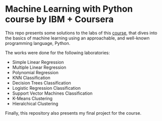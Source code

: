 # Machine Learning with Python course by IBM + Coursera

This repo presents some solutions to the labs of this [course](https://www.coursera.org/learn/machine-learning-with-python), that dives into the basics of machine learning using an approachable, and well-known programming language, Python. 

The works were done for the following laboratories:

  - Simple Linear Regression
  - Multiple Linear Regression
  - Polynomial Regression
  - KNN Classification
  - Decision Trees Classification
  - Logistic Regression Classification
  - Support Vector Machines Classification
  - K-Means Clustering
  - Hieralchical Clustering

Finally, this repository also presents my final project for the course.
